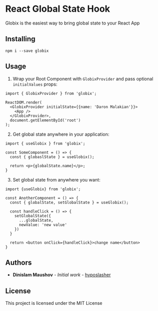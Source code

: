 # React Global State Hook

Globix is the easiest way to bring global state to your React App

## Installing
```
npm i --save globix
```

## Usage

1. Wrap your Root Component with `GlobixProvider` and pass optional `initialValues` props:
```
import { GlobixProvider } from 'globix';

ReactDOM.render(
  <GlobixProvider initialState={{name: 'Daron Malakian'}}>
    <App />
  </GlobixProvider>,
  document.getElementById('root')
);
```

2. Get global state anywhere in your application:
```
import { useGlobix } from 'globix';

const SomeComponent = () => {
  const { globaslState } = useGlobix();

  return <p>{globalState.name}</p>;
}
```

3. Set global state from anywhere you want:
```
import {useGlobix} from 'globix';

const AnotherComponent = () => {
  const { globalState, setGlobalState } = useGlobix();

  const handleClick = () => {
    setGlobalState({
      ...globalState,
      newValue: 'new value'
    })
  }

  return <button onClick={handleClick}>change name</button>
}
```

## Authors

* **Dinislam Maushov** - *Initial work* - [hyposlasher](https://github.com/hyposlasher)

## License

This project is licensed under the MIT License

